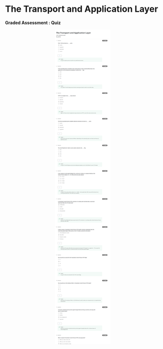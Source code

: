 # The Transport and Application Layer

**Graded Assessment : Quiz**

<p align="center">
  <img src="./Assets/The_Transport_and_Application_Layer.png" alt="The Transport and Application Layer" />
</p>